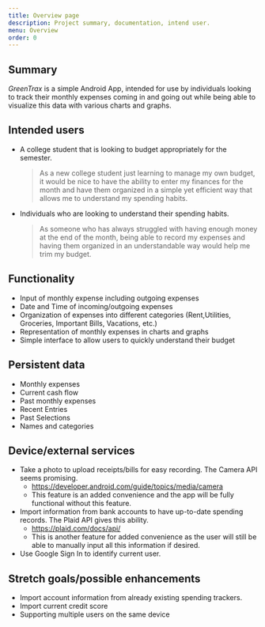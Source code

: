 ```yaml
---
title: Overview page
description: Project summary, documentation, intend user.
menu: Overview
order: 0
---
```



## Summary

_GreenTrax_ is a simple Android App, intended for use by individuals looking to track their monthly expenses coming in and going out while being able to visualize this data with various charts and graphs.




## Intended users

- A college student that is looking to budget appropriately for the semester.

  > As a new college student just learning to manage my own budget, it would be nice to have the ability to enter my finances for the month and have them organized in a simple yet efficient way that allows me to understand my spending habits. 

- Individuals who are looking to understand their spending habits.

  > As someone who has always struggled with having enough money at the end of the month, being able to record my expenses and having them organized in an understandable way would help me trim my budget.  


## Functionality

- Input of monthly expense including outgoing expenses
- Date and Time of incoming/outgoing expenses
- Organization of expenses into different categories (Rent,Utilities, Groceries, Important Bills, Vacations, etc.)
- Representation of monthly expenses in charts and graphs
- Simple interface to allow users to quickly understand their budget



## Persistent data

- Monthly expenses
- Current cash flow
- Past monthly expenses
- Recent Entries
- Past Selections
- Names and categories

## Device/external services

- Take a photo to upload receipts/bills for easy recording. The Camera API seems promising.
  - https://developer.android.com/guide/topics/media/camera
  - This feature is an added convenience and the app will be fully functional without this feature. 
- Import information from bank accounts to have up-to-date spending records. The Plaid API gives this ability.
  - https://plaid.com/docs/api/
  - This is another feature for added convenience as the user will still be able to manually input all this information if desired. 
- Use Google Sign In to identify current user.




## Stretch goals/possible enhancements 

- Import account information from already existing spending trackers.
- Import current credit score 
- Supporting multiple users on the same device

